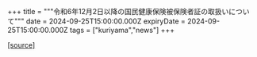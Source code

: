 +++
title = """令和6年12月2日以降の国民健康保険被保険者証の取扱いについて"""
date = 2024-09-25T15:00:00.000Z
expiryDate = 2024-09-25T15:00:00.000Z
tags = ["kuriyama","news"]
+++


[[source]](https://www.town.kuriyama.hokkaido.jp/soshiki/37/29390.html)
